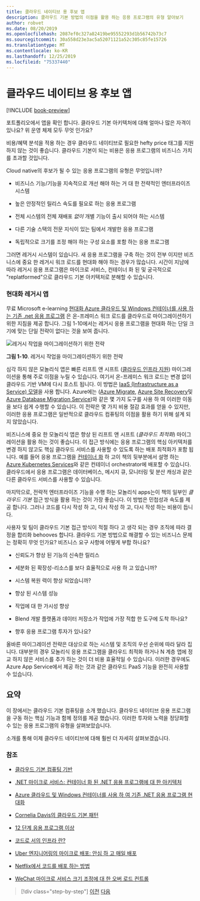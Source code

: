 ```yaml
---
title: 클라우드 네이티브 용 후보 앱
description: 클라우드 기본 방법의 이점을 활용 하는 응용 프로그램의 유형 알아보기
author: robvet
ms.date: 08/20/2019
ms.openlocfilehash: 2087ef0c327a82419be95552293d1b56742b73c7
ms.sourcegitcommit: 30a558d23e3ac5a52071121a52c305c85fe15726
ms.translationtype: MT
ms.contentlocale: ko-KR
ms.lasthandoff: 12/25/2019
ms.locfileid: "75337440"
---
```

# <a name="candidate-apps-for-cloud-native"></a>클라우드 네이티브 용 후보 앱

[!INCLUDE [book-preview](../../../includes/book-preview.md)]

포트폴리오에서 앱을 확인 합니다. 클라우드 기본 아키텍처에 대해 얼마나 많은 자격이 있나요? 위 운영 체제 모두 무엇 인가요?

비용/혜택 분석을 적용 하는 경우 클라우드 네이티브로 필요한 hefty price 태그를 지원 하지 않는 것이 좋습니다. 클라우드 기본이 되는 비용은 응용 프로그램의 비즈니스 가치를 초과할 것입니다.

Cloud native의 후보가 될 수 있는 응용 프로그램의 유형은 무엇입니까?

- 비즈니스 기능/기능을 지속적으로 개선 해야 하는 거 대 한 전략적인 엔터프라이즈 시스템

- 높은 안정적인 릴리스 속도를 필요로 하는 응용 프로그램

- 전체 시스템의 전체 재배포 *없이* 개별 기능이 출시 되어야 하는 시스템

- 다른 기술 스택의 전문 지식이 있는 팀에서 개발한 응용 프로그램

- 독립적으로 크기를 조정 해야 하는 구성 요소를 포함 하는 응용 프로그램

그러면 레거시 시스템이 있습니다. 새 응용 프로그램을 구축 하는 것이 전부 이지만 비즈니스에 중요 한 레거시 워크 로드를 현대화 해야 하는 경우가 많습니다. 시간이 지남에 따라 레거시 응용 프로그램은 마이크로 서비스, 컨테이너 화 된 및 궁극적으로 "replatformed"으로 클라우드 기본 아키텍처로 분해할 수 있습니다.

### <a name="modernizing-legacy-apps"></a>현대화 레거시 앱

무료 Microsoft e-learning [현대화 Azure 클라우드 및 Windows 컨테이너를 사용 하는 기존 .net 응용 프로그램](https://dotnet.microsoft.com/download/thank-you/modernizing-existing-net-apps-ebook) 은 온-프레미스 워크 로드를 클라우드로 마이그레이션하기 위한 지침을 제공 합니다. 그림 1-10에서는 레거시 응용 프로그램을 현대화 하는 단일 크기에 맞는 단일 전략이 없다는 것을 보여 줍니다.

![레거시 작업을 마이그레이션하기 위한 전략](./media/strategies-for-migrating-legacy-workloads.png)

**그림 1-10**. 레거시 작업을 마이그레이션하기 위한 전략

심각 하지 않은 모놀리식 앱은 빠른 리프트 앤 시프트 ([클라우드 인프라 지원](../modernize-with-azure-containers/lift-and-shift-existing-apps-azure-iaas.md)) 마이그레이션을 통해 주로 이점을 누릴 수 있습니다. 여기서 온-프레미스 워크 로드는 변경 없이 클라우드 기반 VM에 다시 호스트 됩니다. 이 방법은 [IaaS (Infrastructure as a Service) 모델](https://azure.microsoft.com/overview/what-is-iaas/)을 사용 합니다. Azure에는 ([Azure Migrate](https://aka.ms/azuremigrate), [Azure Site Recovery](https://azure.microsoft.com/services/site-recovery/)및 [Azure Database Migration Service](https://azure.microsoft.com/campaigns/database-migration/))와 같은 몇 가지 도구를 사용 하 여 이러한 이동을 보다 쉽게 수행할 수 있습니다. 이 전략은 몇 가지 비용 절감 효과를 얻을 수 있지만, 이러한 응용 프로그램은 일반적으로 클라우드 컴퓨팅의 이점을 활용 하기 위해 설계 되지 않았습니다.

비즈니스에 중요 한 모놀리식 앱은 향상 된 리프트 앤 시프트 (*클라우드 최적화*) 마이그레이션을 활용 하는 것이 좋습니다. 이 접근 방식에는 응용 프로그램의 핵심 아키텍처를 변경 하지 않고도 핵심 클라우드 서비스를 사용할 수 있도록 하는 배포 최적화가 포함 됩니다. 예를 들어 응용 프로그램을 [컨테이너 화](https://docs.microsoft.com/virtualization/windowscontainers/about/) 하 고이 책의 뒷부분에서 설명 하는 [Azure Kubernetes Services](https://azure.microsoft.com/services/kubernetes-service/)와 같은 컨테이너 orchestrator에 배포할 수 있습니다. 클라우드에서 응용 프로그램은 데이터베이스, 메시지 큐, 모니터링 및 분산 캐싱과 같은 다른 클라우드 서비스를 사용할 수 있습니다.

마지막으로, 전략적 엔터프라이즈 기능을 수행 하는 모놀리식 apps는이 책의 일부인 *클라우드 기본* 접근 방식을 활용 하는 것이 가장 좋습니다. 이 방법은 민첩성과 속도를 제공 합니다. 그러나 코드를 다시 작성 하 고, 다시 작성 하 고, 다시 작성 하는 비용이 듭니다.

사용자 및 팀이 클라우드 기본 접근 방식이 적절 하다 고 생각 되는 경우 조직에 따라 결정을 합리화 behooves 합니다. 클라우드 기본 방법으로 해결할 수 있는 비즈니스 문제는 정확히 무엇 인가요? 비즈니스 요구 사항에 어떻게 부합 하나요?

- 신뢰도가 향상 된 기능의 신속한 릴리스

- 세분화 된 확장성-리소스를 보다 효율적으로 사용 하 고 있습니까?

- 시스템 복원 력이 향상 되었습니까?

- 향상 된 시스템 성능

- 작업에 대 한 가시성 향상

- Blend 개발 플랫폼과 데이터 저장소가 작업에 가장 적합 한 도구에 도착 하나요?

- 향후 응용 프로그램 투자가 있나요?

올바른 마이그레이션 전략은 대상으로 하는 시스템 및 조직의 우선 순위에 따라 달라 집니다. 대부분의 경우 모놀리식 응용 프로그램을 클라우드 최적화 하거나 N 계층 앱에 정교 하지 않은 서비스를 추가 하는 것이 더 비용 효율적일 수 있습니다. 이러한 경우에도 Azure App Service에서 제공 하는 것과 같은 클라우드 PaaS 기능을 완전히 사용할 수 있습니다.

## <a name="summary"></a>요약

이 장에서는 클라우드 기본 컴퓨팅을 소개 했습니다. 클라우드 네이티브 응용 프로그램을 구동 하는 핵심 기능과 함께 정의를 제공 했습니다. 이러한 투자와 노력을 정당화할 수 있는 응용 프로그램의 유형을 살펴보았습니다.

소개를 통해 이제 클라우드 네이티브에 대해 훨씬 더 자세히 살펴보겠습니다.

### <a name="references"></a>참조

- [클라우드 기본 컴퓨팅 기반](https://www.cncf.io/)

- [.NET 마이크로 서비스: 컨테이너 화 된 .NET 응용 프로그램에 대 한 아키텍처](https://dotnet.microsoft.com/download/thank-you/microservices-architecture-ebook)

- [Azure 클라우드 및 Windows 컨테이너를 사용 하 여 기존 .NET 응용 프로그램 현대화](https://dotnet.microsoft.com/download/thank-you/modernizing-existing-net-apps-ebook)

- [Cornelia Davis의 클라우드 기본 패턴](https://www.manning.com/books/cloud-native-patterns)

- [12 단계 응용 프로그램 이상](https://content.pivotal.io/blog/beyond-the-twelve-factor-app)

- [코드로 서의 인프라 란?](https://docs.microsoft.com/azure/devops/learn/what-is-infrastructure-as-code)

- [Uber 엔지니어링의 마이크로 배포: 안심 하 고 매일 배포](https://eng.uber.com/micro-deploy/)

- [Netflix에서 코드를 배포 하는 방법](https://www.infoq.com/news/2013/06/netflix/)

- [WeChat 마이크로 서비스 크기 조정에 대 한 오버 로드 컨트롤](https://www.cs.columbia.edu/~ruigu/papers/socc18-final100.pdf)

>[!div class="step-by-step"]
>[이전](definition.md)
>[다음](introduce-eshoponcontainers-reference-app.md)
